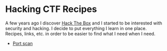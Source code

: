 # Hacking CTF Recipes
A few years ago I discover [Hack The Box](http://www.hackthebox.eu) and I started to be interested with security and hacking. I decide to put everything I learn in one place. Recipes, links, etc. in order to be easier to find what I need when I need. 

 - [Port scan](https://github.com/rogermanich/Hack-CTF-tools/blob/main/portscan.md)
